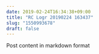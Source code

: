 ```yaml
---
date: 2019-02-24T16:34:38+09:00
title: "RC Logr 20190224 163437"
slug: "1550993678"
draft: false
---
```


Post content in markdown format
